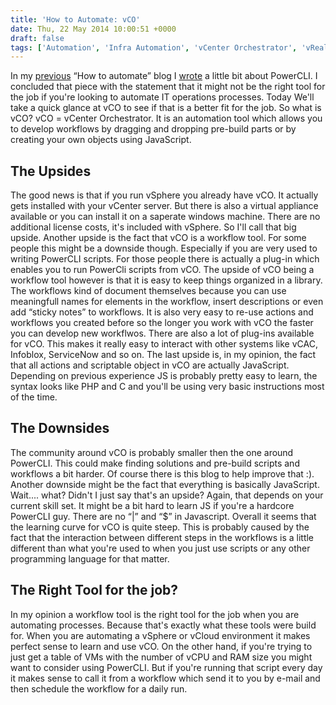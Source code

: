 ```yaml
---
title: 'How to Automate: vCO'
date: Thu, 22 May 2014 10:00:51 +0000
draft: false
tags: ['Automation', 'Infra Automation', 'vCenter Orchestrator', 'vRealize Orchestrator', 'vRealize Orchestrator (vCO)']
---
```


In my [previous](http://automate-it.today/automate-powercli/) “How to automate” blog I [wrote](http://automate-it.today/automate-powercli/) a little bit about PowerCLI. I concluded that piece with the statement that it might not be the right tool for the job if you're looking to automate IT operations processes. Today We'll take a quick glance at vCO to see if that is a better fit for the job. So what is vCO? vCO = vCenter Orchestrator. It is an automation tool which allows you to develop workflows by dragging and dropping pre-build parts or by creating your own objects using JavaScript.

The Upsides
-----------

The good news is that if you run vSphere you already have vCO. It actually gets installed with your vCenter server. But there is also a virtual appliance available or you can install it on a saperate windows machine. There are no additional license costs, it's included with vSphere. So I'll call that big upside. Another upside is the fact that vCO is a workflow tool. For some people this might be a downside though. Especially if you are very used to writing PowerCLI scripts. For those people there is actually a plug-in which enables you to run PowerCli scripts from vCO. The upside of vCO being a workflow tool however is that it is easy to keep things organized in a library. The workflows kind of document themselves because you can use meaningfull names for elements in the workflow, insert descriptions or even add “sticky notes” to workflows. It is also very easy to re-use actions and workflows you created before so the longer you work with vCO the faster you can develop new workflwos. There are also a lot of plug-ins available for vCO. This makes it really easy to interact with other systems like vCAC, Infoblox, ServiceNow and so on. The last upside is, in my opinion, the fact that all actions and scriptable object in vCO are actually JavaScript. Depending on previous experience JS is probably pretty easy to learn, the syntax looks like PHP and C and you'll be using very basic instructions most of the time.

The Downsides
-------------

The community around vCO is probably smaller then the one around PowerCLI. This could make finding solutions and pre-build scripts and workflows a bit harder. Of course there is this blog to help improve that :). Another downside might be the fact that everything is basically JavaScript. Wait.... what? Didn't I just say that's an upside? Again, that depends on your current skill set. It might be a bit hard to learn JS if you're a hardcore PowerCLI guy. There are no “|” and “$” in Javascript. Overall it seems that the learning curve for vCO is quite steep. This is probably caused by the fact that the interaction between different steps in the workflows is a little different than what you're used to when you just use scripts or any other programming language for that matter.

The Right Tool for the job?
---------------------------

In my opinion a workflow tool is the right tool for the job when you are automating processes. Because that's exactly what these tools were build for. When you are automating a vSphere or vCloud environment it makes perfect sense to learn and use vCO. On the other hand, if you're trying to just get a table of VMs with the number of vCPU and RAM size you might want to consider using PowerCLI. But if you're running that script every day it makes sense to call it from a workflow which send it to you by e-mail and then schedule the workflow for a daily run.